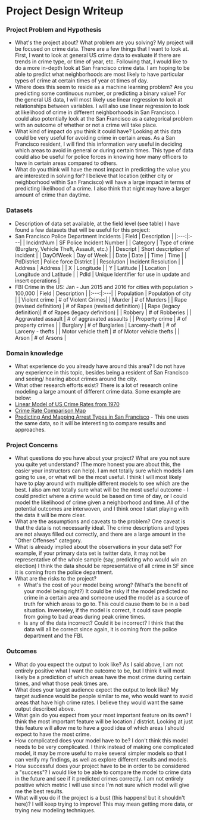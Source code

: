 # Project Design Writeup

### Project Problem and Hypothesis
* What's the project about? What problem are you solving?
My project will be focused on crime data. There are a few things that I want to look at. First, I want to look at general US crime data to evaluate if there are trends in crime type, or time of year, etc. Following that, I would like to do a more in-depth look at San Francisco crime data. I am hoping to be able to predict what neighborhoods are most likely to have particular types of crime at certain times of year ot times of day.
* Where does this seem to reside as a machine learning problem? Are you predicting some continuous number, or predicting a binary value?
For the general US data, I will most likely use linear regression to look at relationships between variables. I will also use linear regression to look at likelihood of crime in different neighborhoods in San Francisco. I could also potentially look at the San Francisco as a categorical problem with an outcome of whether or not a crime will take place.
* What kind of impact do you think it could have?
Looking at this data could be very useful for avoiding crime in certain areas. As a San Francisco resident, I will find this information very useful in deciding which areas to avoid in general or during certain times. This type of data could also be useful for police forces in knowing how many officers to have in certain areas compared to others.
* What do you think will have the most impact in predicting the value you are interested in solving for?
I believe that location (either city or neighborhood within San Francisco) will have a large impact in terms of predicting likelihood of a crime. I also think that night may have a larger amount of crime than daytime.

### Datasets
* Description of data set available, at the field level (see table)
I have found a few datasets that will be useful for this project:
* San Francisco Police Department Incidents
| Field | Description |
|:---:|:---|
| IncidntNum | SF Police Incident Number |
| Category | Type of crime (Burglary, Vehicle Theft, Assault, etc.) |
| Descript | Short description of incident |
| DayOfWeek | Day of Week |
| Date | Date |
| Time | Time |
| PdDistrict | Police force District |
| Resolution | Incident Resolution |
| Address | Address |
| X | Longitude |
| Y | Latitude |
| Location | Longitude and Latitude |
| PdId | Unique Identifier for use in update and insert operations |
* FBI Crime in the US: Jan - Jun 2015 and 2016 for cities with population > 100,000
| Field | Description |
|:---:|:---|
| Population | Population of city |
| Violent crime | # of Violent Crimes|
| Murder | # of Murders |
| Rape (revised definition) | # of Rapes (revised definition) |
| Rape (legacy definition)|  # of Rapes (legacy definition) |
| Robbery |	# of Robberies |
| Aggravated assault | # of aggravated assaults |
| Property crime | # of property crimes |
| Burglary | # of Burglaries
| Larceny-theft	| # of Larceny - thefts |
| Motor vehicle theft | # of Motor vehicle thefts |
| Arson | # of Arsons |

### Domain knowledge
* What experience do you already have around this area?
I do not have any experience in this topic, besides being a resident of San Francisco and seeing/ hearing about crimes around the city.
* What other research efforts exist?
There is a lot of research online modeling a large amount of different crime data. Some example are below:
* [Linear Model of US Crime Rates from 1970](https://rstudio-pubs-static.s3.amazonaws.com/211668_aafed853c63f46dca91791bd379536e3.html)
* [Crime Rate Comparison Map](https://www.arcgis.com/home/item.html?id=8125e8f4244a47d986f4cd840824eef3)
* [Predicting And Mapping Arrest Types in San Francisco](http://minimaxir.com/2017/02/predicting-arrests/) - This one uses the same data, so it will be interesting to compare results and approaches.

### Project Concerns
* What questions do you have about your project? What are you not sure you quite yet understand? (The more honest you are about this, the easier your instructors can help).
I am not totally sure which models I am going to use, or what will be the most useful. I think I will most likely have to play around with multiple different models to see which are the best. I also am not totally sure what will be the most useful outcome - I could predict where a crime would be based on time of day, or I could model the likelihood of crime given a neighborhood and time. All of the potential outcomes are interwoven, and I think once I start playing with the data it will be more clear.
* What are the assumptions and caveats to the problem?
One caveat is that the data is not necessarily ideal. The crime descriptions and types are not always filled out correctly, and there are a large amount in the "Other Offenses" category.
* What is already implied about the observations in your data set? For example, if your primary data set is twitter data, it may not be representative of the whole sample (say, predicting who would win an election)
I think the data should be representative of all crime in SF since it is coming from the police department.
* What are the risks to the project?
    * What's the cost of your model being wrong? (What's the benefit of your model being right?)
    It could be risky if the model predicted no crime in a certain area and someone used the model as a source of truth for which areas to go to. This could cause them to be in a bad situation. Inverseley, if the model is correct, it could save people from going to bad areas during peak crime times.
    * Is any of the data incorrect? Could it be incorrect?
    I think that the data will all be correct since again, it is coming from the police department and the FBI.

### Outcomes
* What do you expect the output to look like?
As I said above, I am not entirely positive what I want the outcome to be, but I think it will most likely be a prediction of which areas have the most crime during certain times, and what those peak times are.
* What does your target audience expect the output to look like?
My target audience would be people similar to me, who would want to avoid areas that have high crime rates. I believe they would want the same output described above.
* What gain do you expect from your most important feature on its own?
I think the most important feature will be location / district. Looking at just this feature will allow me to have a good idea of which areas I should expect to have the most crime.
* How complicated does your model have to be?
I don't think this model needs to be very complicated. I think instead of making one complicated model, it may be more useful to make several simpler models so that I can verify my findings, as well as explore different results and models.
* How successful does your project have to be in order to be considered a "success"?
I would like to be able to compare the model to crime data in the future and see if it predicted crimes correctly.  I am not entirely positive which metric I will use since I'm not sure which model will give me the best results.
* What will you do if the project is a bust (this happens! but it shouldn't here)?
I will keep trying to improve! This may mean getting more data, or trying new modeling techniques.
